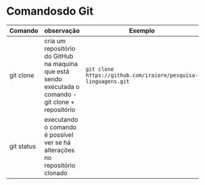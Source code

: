 # Comandosdo Git

Comando | observação | Exemplo
---|---|---
git clone| cria um repositório do GitHub na maquina que está sendo executada o comando - git clone + repositório|`git clone https://github.com/iraiore/pesquisa-linguagens.git`
git status | executando o comando é possível ver se há alterações no repositório clonado
